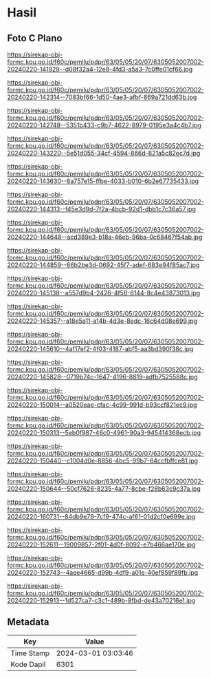# Hasil

## Foto C Plano

https://sirekap-obj-formc.kpu.go.id/f60c/pemilu/pdpr/63/05/05/20/07/6305052007002-20240220-141929--d09f32a4-12e8-4fd3-a5a3-7c0ffe01cf66.jpg

https://sirekap-obj-formc.kpu.go.id/f60c/pemilu/pdpr/63/05/05/20/07/6305052007002-20240220-142314--7083bf66-1d50-4ae3-afbf-869a721dd63b.jpg

https://sirekap-obj-formc.kpu.go.id/f60c/pemilu/pdpr/63/05/05/20/07/6305052007002-20240220-142748--5351b433-c9b7-4622-8979-0195e3a4c4b7.jpg

https://sirekap-obj-formc.kpu.go.id/f60c/pemilu/pdpr/63/05/05/20/07/6305052007002-20240220-143220--5e51d055-34cf-4594-866d-821a5c82ec7d.jpg

https://sirekap-obj-formc.kpu.go.id/f60c/pemilu/pdpr/63/05/05/20/07/6305052007002-20240220-143630--8a757e15-ffbe-4033-b010-6b2e67735433.jpg

https://sirekap-obj-formc.kpu.go.id/f60c/pemilu/pdpr/63/05/05/20/07/6305052007002-20240220-144313--f45e3d9d-7f2a-4bcb-92d1-dbb1c7c36a57.jpg

https://sirekap-obj-formc.kpu.go.id/f60c/pemilu/pdpr/63/05/05/20/07/6305052007002-20240220-144648--acd389e3-b18a-46eb-96ba-0c68467f54ab.jpg

https://sirekap-obj-formc.kpu.go.id/f60c/pemilu/pdpr/63/05/05/20/07/6305052007002-20240220-144859--66b2be3d-0692-45f7-adef-683e94f85ac7.jpg

https://sirekap-obj-formc.kpu.go.id/f60c/pemilu/pdpr/63/05/05/20/07/6305052007002-20240220-145138--a557d9b4-2426-4f58-8144-8c4e43873013.jpg

https://sirekap-obj-formc.kpu.go.id/f60c/pemilu/pdpr/63/05/05/20/07/6305052007002-20240220-145357--a18e5a11-a14b-4d3e-8edc-16c64d08e699.jpg

https://sirekap-obj-formc.kpu.go.id/f60c/pemilu/pdpr/63/05/05/20/07/6305052007002-20240220-145610--4af17ef2-4f03-4187-abf5-aa3bd390f38c.jpg

https://sirekap-obj-formc.kpu.go.id/f60c/pemilu/pdpr/63/05/05/20/07/6305052007002-20240220-145828--0719b74c-1647-4196-8819-adfb7525588c.jpg

https://sirekap-obj-formc.kpu.go.id/f60c/pemilu/pdpr/63/05/05/20/07/6305052007002-20240220-150014--a0520eae-cfac-4c99-991d-b93ccf821ec9.jpg

https://sirekap-obj-formc.kpu.go.id/f60c/pemilu/pdpr/63/05/05/20/07/6305052007002-20240220-150313--5eb0f987-46c0-4961-90a3-945414368ecb.jpg

https://sirekap-obj-formc.kpu.go.id/f60c/pemilu/pdpr/63/05/05/20/07/6305052007002-20240220-150440--c1004d0e-8856-4bc5-99b7-64ccfbffce81.jpg

https://sirekap-obj-formc.kpu.go.id/f60c/pemilu/pdpr/63/05/05/20/07/6305052007002-20240220-150644--50cf7626-8235-4a77-8cbe-f28b63c9c37a.jpg

https://sirekap-obj-formc.kpu.go.id/f60c/pemilu/pdpr/63/05/05/20/07/6305052007002-20240220-160731--84db9e79-7cf9-474c-af61-01d2cf0e699e.jpg

https://sirekap-obj-formc.kpu.go.id/f60c/pemilu/pdpr/63/05/05/20/07/6305052007002-20240220-152611--19009857-2f01-4d0f-8092-e7b466ae170e.jpg

https://sirekap-obj-formc.kpu.go.id/f60c/pemilu/pdpr/63/05/05/20/07/6305052007002-20240220-152743--4aee4665-d99b-4df9-a01e-40ef859f89fb.jpg

https://sirekap-obj-formc.kpu.go.id/f60c/pemilu/pdpr/63/05/05/20/07/6305052007002-20240220-152913--1d527ca7-c3c1-489b-8fbd-de43a70216e1.jpg


## Metadata

| Key        | Value               |
| ---------- | ------------------- |
| Time Stamp | 2024-03-01 03:03:46 |
| Kode Dapil | 6301                |



